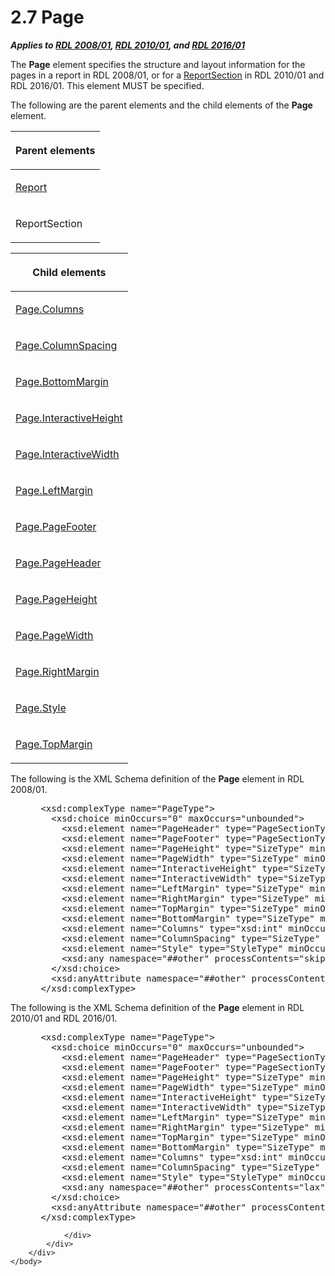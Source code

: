 <html dir="LTR" xmlns:mshelp="http://msdn.microsoft.com/mshelp" xmlns:ddue="http://ddue.schemas.microsoft.com/authoring/2003/5" xmlns:xlink="http://www.w3.org/1999/xlink" xmlns:tool="http://www.microsoft.com/tooltip">
    <head>
        <meta http-equiv="Content-Type" content="text/html; CHARSET=utf-8"></meta>
        <meta name="save" content="history"></meta>
        <title>2.7 Page</title>
        <xml>
            <mshelp:toctitle title="2.7 Page"></mshelp:toctitle>
            <mshelp:rltitle title="[MS-RDL]: Page"></mshelp:rltitle>
            <mshelp:keyword index="A" term="b5e525d5-00d6-4e1a-8813-55f327da6b4c"></mshelp:keyword>
            <mshelp:attr name="DCSext.ContentType" value="open specification"></mshelp:attr>
            <mshelp:attr name="AssetID" value="b5e525d5-00d6-4e1a-8813-55f327da6b4c"></mshelp:attr>
            <mshelp:attr name="TopicType" value="kbRef"></mshelp:attr>
            <mshelp:attr name="DCSext.Title" value="[MS-RDL]: Page" />
        </xml>
    </head>
    <body>
        <div id="header">
            <h1 class="heading">2.7 Page</h1>
        </div>
        <div id="mainSection">
            <div id="mainBody">
                <div id="allHistory" class="saveHistory"></div>
                <div id="sectionSection0" class="section" name="collapseableSection">
                    

<p><b><i>Applies to </i></b><a href="1e855f94-4617-47e4-b89e-0856c6cb420f.html"><b><i>RDL 2008/01</i></b></a><b><i>,
</i></b><a href="3428e690-a348-4ec7-8a6a-8efb42d2cdee.html"><b><i>RDL 2010/01</i></b></a><b><i>,
and </i></b><a href="52ce3983-2bfc-4e72-9359-42aaf5fe4509.html"><b><i>RDL 2016/01</i></b></a></p>

<p>The <b>Page</b> element specifies the structure and layout
information for the pages in a report in RDL 2008/01, or for a <a href="96c3d25f-d8ce-4fe4-ab03-592edaa4a1da.html">ReportSection</a> in
RDL 2010/01 and RDL 2016/01. This element MUST be specified.</p>

<p>The following are the parent elements and the child elements
of the <b>Page</b> element.</p>

<table>
 <thead>
  <tr>
   <th>
   <p>Parent elements</p>
   </th>
  </tr>
 </thead>
 <tr>
  <td>
  <p><a href="6bbaafec-020b-406c-b4e7-5e4318b616cb.html">Report</a></p>
  </td>
 </tr>
 <tr>
  <td>
  <p>ReportSection</p>
  </td>
 </tr>
</table>

<p> </p>

<table>
 <thead>
  <tr>
   <th>
   <p>Child elements</p>
   </th>
  </tr>
 </thead>
 <tr>
  <td>
  <p><a href="e704d893-60c7-4cd9-9e26-37e3f3ec8b0d.html">Page.Columns</a></p>
  </td>
 </tr>
 <tr>
  <td>
  <p><a href="b648281f-5fbb-44a5-ab0f-c86a92c68e4e.html">Page.ColumnSpacing</a></p>
  </td>
 </tr>
 <tr>
  <td>
  <p><a href="82ed385d-5455-4e9f-9360-cc019bcdda91.html">Page.BottomMargin</a></p>
  </td>
 </tr>
 <tr>
  <td>
  <p><a href="e084243e-48cf-4ed0-9e05-f6424c026e84.html">Page.InteractiveHeight</a></p>
  </td>
 </tr>
 <tr>
  <td>
  <p><a href="241e599b-6a82-4470-a1b7-695d0bab3c17.html">Page.InteractiveWidth</a></p>
  </td>
 </tr>
 <tr>
  <td>
  <p><a href="97217572-61aa-4a6e-b454-dbf413f4cbd3.html">Page.LeftMargin</a></p>
  </td>
 </tr>
 <tr>
  <td>
  <p><a href="13d2727a-4342-4f62-9a53-432f55a9f3e9.html">Page.PageFooter</a></p>
  </td>
 </tr>
 <tr>
  <td>
  <p><a href="14a6255f-c4ba-4e2a-ab0f-1af47735910a.html">Page.PageHeader</a></p>
  </td>
 </tr>
 <tr>
  <td>
  <p><a href="6026725c-1a0f-4ec6-b099-e3bac8514aca.html">Page.PageHeight</a></p>
  </td>
 </tr>
 <tr>
  <td>
  <p><a href="92004960-1629-4b4b-93bc-5d1ca400942b.html">Page.PageWidth</a></p>
  </td>
 </tr>
 <tr>
  <td>
  <p><a href="971c31e3-dcec-4fc3-9fb0-a6185a607a9c.html">Page.RightMargin</a></p>
  </td>
 </tr>
 <tr>
  <td>
  <p><a href="bbf8a681-144b-43ec-b8a6-5031704ea120.html">Page.Style</a></p>
  </td>
 </tr>
 <tr>
  <td>
  <p><a href="0e6ad07c-a5d3-48fd-8760-b630f8e15e01.html">Page.TopMargin</a></p>
  </td>
 </tr>
</table>

<p>The following is the XML Schema definition of the <b>Page</b>
element in RDL 2008/01.</p>

<dl>
<dd>
<div><pre> &lt;xsd:complexType name=&quot;PageType&quot;&gt;
   &lt;xsd:choice minOccurs=&quot;0&quot; maxOccurs=&quot;unbounded&quot;&gt;
     &lt;xsd:element name=&quot;PageHeader&quot; type=&quot;PageSectionType&quot; minOccurs=&quot;0&quot; /&gt;
     &lt;xsd:element name=&quot;PageFooter&quot; type=&quot;PageSectionType&quot; minOccurs=&quot;0&quot; /&gt;
     &lt;xsd:element name=&quot;PageHeight&quot; type=&quot;SizeType&quot; minOccurs=&quot;0&quot; /&gt;
     &lt;xsd:element name=&quot;PageWidth&quot; type=&quot;SizeType&quot; minOccurs=&quot;0&quot; /&gt;
     &lt;xsd:element name=&quot;InteractiveHeight&quot; type=&quot;SizeType&quot; minOccurs=&quot;0&quot; /&gt;
     &lt;xsd:element name=&quot;InteractiveWidth&quot; type=&quot;SizeType&quot; minOccurs=&quot;0&quot; /&gt;
     &lt;xsd:element name=&quot;LeftMargin&quot; type=&quot;SizeType&quot; minOccurs=&quot;0&quot; /&gt;
     &lt;xsd:element name=&quot;RightMargin&quot; type=&quot;SizeType&quot; minOccurs=&quot;0&quot; /&gt;
     &lt;xsd:element name=&quot;TopMargin&quot; type=&quot;SizeType&quot; minOccurs=&quot;0&quot; /&gt;
     &lt;xsd:element name=&quot;BottomMargin&quot; type=&quot;SizeType&quot; minOccurs=&quot;0&quot; /&gt;
     &lt;xsd:element name=&quot;Columns&quot; type=&quot;xsd:int&quot; minOccurs=&quot;0&quot; /&gt;
     &lt;xsd:element name=&quot;ColumnSpacing&quot; type=&quot;SizeType&quot; minOccurs=&quot;0&quot; /&gt;
     &lt;xsd:element name=&quot;Style&quot; type=&quot;StyleType&quot; minOccurs=&quot;0&quot; /&gt;
     &lt;xsd:any namespace=&quot;##other&quot; processContents=&quot;skip&quot; /&gt;
   &lt;/xsd:choice&gt;
   &lt;xsd:anyAttribute namespace=&quot;##other&quot; processContents=&quot;skip&quot; /&gt;
 &lt;/xsd:complexType&gt;
</pre></div>
</dd></dl>

<p>The following is the XML Schema definition of the <b>Page</b>
element in RDL 2010/01 and RDL 2016/01.</p>

<dl>
<dd>
<div><pre> &lt;xsd:complexType name=&quot;PageType&quot;&gt;
   &lt;xsd:choice minOccurs=&quot;0&quot; maxOccurs=&quot;unbounded&quot;&gt;
     &lt;xsd:element name=&quot;PageHeader&quot; type=&quot;PageSectionType&quot; minOccurs=&quot;0&quot; /&gt;
     &lt;xsd:element name=&quot;PageFooter&quot; type=&quot;PageSectionType&quot; minOccurs=&quot;0&quot; /&gt;
     &lt;xsd:element name=&quot;PageHeight&quot; type=&quot;SizeType&quot; minOccurs=&quot;0&quot; /&gt;
     &lt;xsd:element name=&quot;PageWidth&quot; type=&quot;SizeType&quot; minOccurs=&quot;0&quot; /&gt;
     &lt;xsd:element name=&quot;InteractiveHeight&quot; type=&quot;SizeType&quot; minOccurs=&quot;0&quot; /&gt;
     &lt;xsd:element name=&quot;InteractiveWidth&quot; type=&quot;SizeType&quot; minOccurs=&quot;0&quot; /&gt;
     &lt;xsd:element name=&quot;LeftMargin&quot; type=&quot;SizeType&quot; minOccurs=&quot;0&quot; /&gt;
     &lt;xsd:element name=&quot;RightMargin&quot; type=&quot;SizeType&quot; minOccurs=&quot;0&quot; /&gt;
     &lt;xsd:element name=&quot;TopMargin&quot; type=&quot;SizeType&quot; minOccurs=&quot;0&quot; /&gt;
     &lt;xsd:element name=&quot;BottomMargin&quot; type=&quot;SizeType&quot; minOccurs=&quot;0&quot; /&gt;
     &lt;xsd:element name=&quot;Columns&quot; type=&quot;xsd:int&quot; minOccurs=&quot;0&quot; /&gt;
     &lt;xsd:element name=&quot;ColumnSpacing&quot; type=&quot;SizeType&quot; minOccurs=&quot;0&quot; /&gt;
     &lt;xsd:element name=&quot;Style&quot; type=&quot;StyleType&quot; minOccurs=&quot;0&quot; /&gt;
     &lt;xsd:any namespace=&quot;##other&quot; processContents=&quot;lax&quot; /&gt;
   &lt;/xsd:choice&gt;
   &lt;xsd:anyAttribute namespace=&quot;##other&quot; processContents=&quot;lax&quot; /&gt;
 &lt;/xsd:complexType&gt;
</pre></div>
</dd></dl>


                </div>
            </div>
        </div>
    </body>
</html>